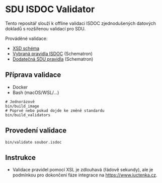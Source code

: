 # SDU ISDOC Validator

Tento repositář slouží k offline validaci ISDOC zjednodušených datových dokladů s rozšířenou validací pro SDU.

Prováděné validace:
- [XSD schéma](https://isdoc.cz/6.0.2/xsd/isdoc-invoice-6.0.2.xsd)
- [Vybraná pravidla ISDOC](https://isdoc.cz/6.0.2/sch/isdoc-6.0.2.sch) (Schematron)
- [Dodatečná SDU pravidla](https://github.com/isducz/sdu-isdoc-validator/blob/main/sch/isdoc-sdu-0.0.1.sch) (Schematron)

## Příprava validace
- Docker
- Bash (macOS/WSL/...)

```
# Jednorázově
bin/build_image
# Poprvé nebo pokud dojde ke změně standardu
bin/build_validators
```

## Provedení validace
```
bin/validate soubor.isdoc
```

## Instrukce

- Validace pravidel pomocí XSL je zdlouhavá (řádově sekundy), ale je podmínkou pro dokončení fáze integrace na https://www.iuctenka.cz.
